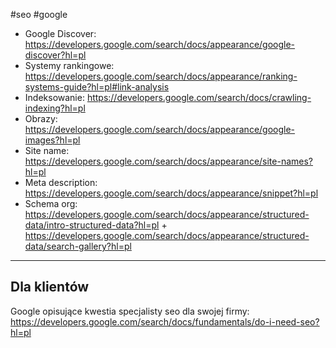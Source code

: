 #seo #google

- Google Discover: https://developers.google.com/search/docs/appearance/google-discover?hl=pl
- Systemy rankingowe: https://developers.google.com/search/docs/appearance/ranking-systems-guide?hl=pl#link-analysis
- Indeksowanie: https://developers.google.com/search/docs/crawling-indexing?hl=pl
- Obrazy: https://developers.google.com/search/docs/appearance/google-images?hl=pl
- Site name: https://developers.google.com/search/docs/appearance/site-names?hl=pl
- Meta description: https://developers.google.com/search/docs/appearance/snippet?hl=pl
- Schema org: https://developers.google.com/search/docs/appearance/structured-data/intro-structured-data?hl=pl + https://developers.google.com/search/docs/appearance/structured-data/search-gallery?hl=pl


---

## Dla klientów

Google opisujące kwestia specjalisty seo dla swojej firmy: https://developers.google.com/search/docs/fundamentals/do-i-need-seo?hl=pl

